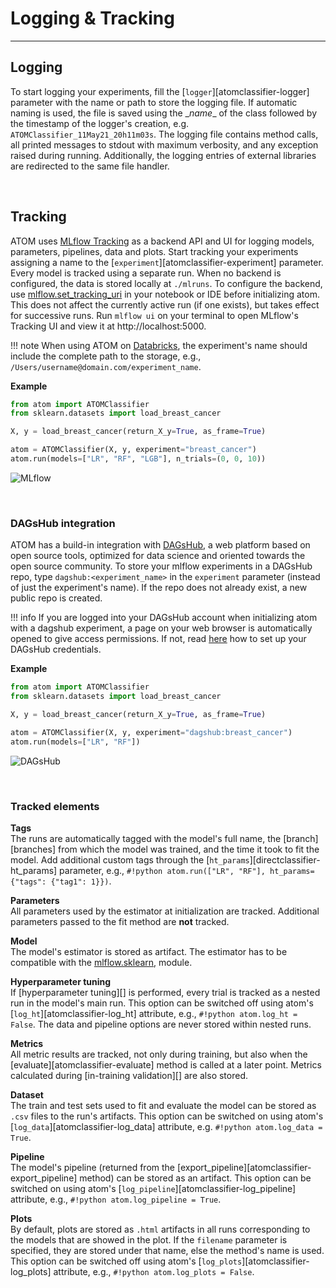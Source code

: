 # Logging & Tracking
--------------------

## Logging

To start logging your experiments, fill the [`logger`][atomclassifier-logger]
parameter with the name or path to store the logging file. If automatic
naming is used, the file is saved using the \__name__ of the class
followed by the timestamp of the logger's creation, e.g.
`ATOMClassifier_11May21_20h11m03s`. The logging file contains method
calls, all printed messages to stdout with maximum verbosity, and any
exception raised during running. Additionally, the logging entries of
external libraries are redirected to the same file handler.

<br>

## Tracking

ATOM uses [MLflow Tracking](https://www.mlflow.org/docs/latest/tracking.html)
as a backend API and UI for logging models, parameters, pipelines, data
and plots. Start tracking your experiments assigning a name to the
[`experiment`][atomclassifier-experiment] parameter. Every model is
tracked using a separate run. When no backend is configured, the data is
stored locally at `./mlruns`. To configure the backend, use
[mlflow.set_tracking_uri](https://www.mlflow.org/docs/latest/python_api/mlflow.html#mlflow.set_tracking_uri)
in your notebook or IDE before initializing atom. This does not affect
the currently active run (if one exists), but takes effect for successive
runs. Run `mlflow ui` on your terminal to open MLflow's Tracking UI and
view it at http://localhost:5000.

!!! note
    When using ATOM on [Databricks](https://databricks.com/), the
    experiment's name should include the complete path to the storage,
    e.g., `/Users/username@domain.com/experiment_name`.


**Example**

```python
from atom import ATOMClassifier
from sklearn.datasets import load_breast_cancer

X, y = load_breast_cancer(return_X_y=True, as_frame=True)

atom = ATOMClassifier(X, y, experiment="breast_cancer")
atom.run(models=["LR", "RF", "LGB"], n_trials=(0, 0, 10))
```

![MLflow](../img/mlflow.png)

<br>

### DAGsHub integration

ATOM has a build-in integration with [DAGsHub](https://dagshub.com/), a
web platform based on open source tools, optimized for data science and
oriented towards the open source community. To store your mlflow experiments
in a DAGsHub repo, type `dagshub:<experiment_name>` in the `experiment`
parameter (instead of just the experiment's name). If the repo does not
already exist, a new public repo is created.

!!! info
    If you are logged into your DAGsHub account when initializing atom
    with a dagshub experiment, a page on your web browser is automatically
    opened to give access permissions. If not, read [here](https://dagshub.com/docs/integration_guide/mlflow_tracking/#3-set-up-your-credentials)
    how to set up your DAGsHub credentials.

**Example**

```python
from atom import ATOMClassifier
from sklearn.datasets import load_breast_cancer

X, y = load_breast_cancer(return_X_y=True, as_frame=True)

atom = ATOMClassifier(X, y, experiment="dagshub:breast_cancer")
atom.run(models=["LR", "RF"])
```

![DAGsHub](../img/dagshub.png)

<br>

### Tracked elements

**Tags**<br>
The runs are automatically tagged with the model's full name, the [branch][branches]
from which the model was trained, and the time it took to fit the model.
Add additional custom tags through the [`ht_params`][directclassifier-ht_params]
parameter, e.g.,
`#!python atom.run(["LR", "RF"], ht_params={"tags": {"tag1": 1}})`.

**Parameters**<br>
All parameters used by the estimator at initialization are tracked. Additional
parameters passed to the fit method are **not** tracked.

**Model**<br>
The model's estimator is stored as artifact. The estimator has to be
compatible with the [mlflow.sklearn](https://www.mlflow.org/docs/latest/python_api/mlflow.sklearn.html),
module.

**Hyperparameter tuning**<br>
If [hyperparameter tuning][] is performed, every trial is tracked as a nested
run in the model's main run. This option can be switched off using atom's
[`log_ht`][atomclassifier-log_ht] attribute, e.g., `#!python atom.log_ht = False`.
The data and pipeline options are never stored within nested runs.

**Metrics**<br>
All metric results are tracked, not only during training, but also when
the [evaluate][atomclassifier-evaluate] method is called at a later point.
Metrics calculated during [in-training validation][] are also stored.

**Dataset**<br>
The train and test sets used to fit and evaluate the model can be stored
as `.csv` files to the run's artifacts. This option can be switched on
using atom's [`log_data`][atomclassifier-log_data] attribute, e.g.
`#!python atom.log_data = True`.

**Pipeline**<br>
The model's pipeline (returned from the [export_pipeline][atomclassifier-export_pipeline]
method) can be stored as an artifact. This option can be switched on
using atom's [`log_pipeline`][atomclassifier-log_pipeline] attribute,
e.g., `#!python atom.log_pipeline = True`.

**Plots**<br>
By default, plots are stored as `.html` artifacts in all runs corresponding
to the models that are showed in the plot. If the `filename` parameter is
specified, they are stored under that name, else the method's name is used.
This option can be switched off using atom's [`log_plots`][atomclassifier-log_plots]
attribute, e.g., `#!python atom.log_plots = False`.
